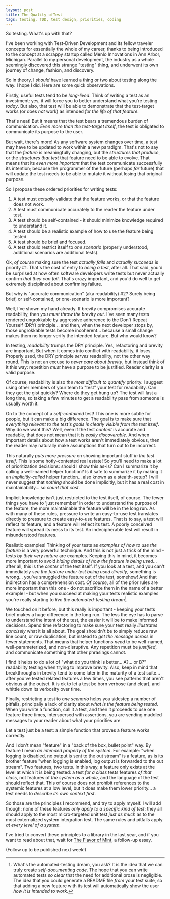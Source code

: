 ```yaml
---
layout: post
title: The Quality ofTest
tags: testing, TDD, test design, priorities, coding
---
```


So testing. What's up with that?

I've been working with Test-Driven Development and its fellow traveler concepts for essentially the whole of my career, thanks to being introduced to the concept at a scrappy startup called Menlo Innovations in Ann Arbor, Michigan. Parallel to my personal development, the industry as a whole seemingly discovered this strange "testing" thing, and underwent its own journey of change, fashion, and discovery.

So in theory, I *should* have learned a thing or two about testing along the way. I hope I did. Here are some quick observations.

Firstly, useful tests tend to be *long-lived*. Think of writing a test as an investment: yes, it will force you to better understand what you're testing *today*. But also, that test will be able to demonstrate that the test-target works (or does *not* work) as intended *for the life of that feature*.

That's neat! But it means that the test bears a tremendous burden of communication. *Even more than the test-target itself*, the test is obligated to communicate its purpose to the user.

But wait, there's more! As any software system changes over time, a test may have to be updated to work within a new paradigm. That's not to say that the *feature* is meaningfully changing, but the *structures that produce*, or the *structures that test* that feature need to be able to evolve. That means that its *even more important* that the test communicate successfully its intention; because the programmer of the future (perhaps *far* future) that will update the test needs to be able to mutate it without losing that original purpose.

So I propose these ordered priorities for writing tests:

1. A test must *actually* validate that the feature works, or that the feature does not work.
2. A test must communicate accurately to the reader the feature under test.
3. A test should be self-contained - it should minimize knowledge required to understand it.
4. A test should be a realistic example of how to use the feature being tested.
5. A test should be brief and focused.
6. A test should restrict itself to *one scenario* (properly understood, additional scenarios are additional tests).

Ok, *of course* making sure the test *actually fails* and *actually succeeds* is priority #1. That's the cost of entry to *being a test*, after all. That said, you'd be surprised at how often software developers write tests but never actually confirm *that they can fail*. That's crazy important, and you'd do well to get extremely disciplined about confirming failure.

But why is "accurate communication" (aka readability) #2? Surely being brief, or self-contained, or one-scenario is more important?

Well, I've shown my hand already. If brevity compromises accurate readability, then *you must throw the brevity out*. I've seen many tests rendered ungrokkable by aggressive adherence to the Don't Repeat Yourself (DRY) principle... and then, when the next developer stops by, those ungrokkable tests become incoherent... because a small change makes them no longer verify the intended feature. But who would know?

In testing, *readability* trumps the DRY principle. Yes, refactoring and brevity are important. But when it comes into conflict with readability, it loses. Properly used, the DRY principle *serves* readability, not the other way round. This is not an excuse to *never care about brevity*, but instead think of it this way: repetition *must* have a purpose to be justified. Reader clarity is a valid purpose.

Of course, readability is also *the most difficult to quantify* priority. I suggest using other members of your team to "test" your test for readability. Can they get the gist quickly? Where do they get hung up? The test will last a long time, so taking a few minutes to get a readability pass from someone is usually worth it.

On to the concept of a *self-contained* test! This one is more subtle for people, but it can make a big difference. The goal is to make sure that *everything relevant to the test's goals is clearly visible from the test itself*. Why do we want this? Well, even if the test *content* is accurate and readable, that does not mean that it is *easily discoverable*. And when important details about how a test works aren't immediately obvious, then the reader may naturally make assumptions that turn out to be incorrect.

This naturally *puts more pressure* on showing important stuff *in the test itself*. This is some hotly-contested real estate! So you'll need to make a lot of prioritization decisions: should I show this as-is? Can I summarize it by calling a well-named helper function? Is it safe to summarize it by making it an *implicitly-called* helper function... also known as a stealth-setup? I will never suggest that *nothing* should be done implicitly, but it has a real cost in maintainability... so *count that cost*.

Implicit knowledge isn't just restricted to the test itself, of course. The fewer things you have to 'just remember' in order to understand the purpose of the feature, the more maintainable the feature will be in the long run. As with many of these rules, pressure to write an easy-to-use test translates directly to pressure to create easy-to-use features. That is to say, a test will reflect its feature, and a feature will reflect its test. A poorly conceived feature will spread its mess to its test. An indecipherable test will result in misunderstood features.

Realistic examples! Thinking of your tests as *examples of how to use the feature* is a very powerful technique. And this is not just a trick of the mind - tests *by their very nature* are examples. Keeping this in mind, it becomes more important to avoid *hiding details of how the feature is being used*... after all, this is the *center* of the test itself. If you look at a test, and you can't immediately *see the feature under test being used directly*, something is wrong... you've smuggled the feature out of the test, somehow! And that indirection has a comprehension cost. *Of course*, all of the prior rules are more important than this one - do not sacrifice them in the name of a better example! - but when you succeed at making your tests realistic examples you're really starting to *live the automated-testing dream*[^1].

[^1]: What's the automated-testing dream, you ask? It is the idea that we can truly create *self-documenting code*. The hope that you can write automated tests *so clear* that the need for additional prose is negligible. The idea that you could generate a README file *from* your test suite, so that adding a new feature with its test will automatically show the user *how it is intended to work*.

We touched on it before, but this really is important - keeping your tests brief makes a huge difference in the long run. The less the eye has to parse to understand the intent of the test, the easier it will be to make informed decisions. Spend time refactoring to make sure your test really *illustrates concisely* what it is all about. The goal shouldn't be to simply reduce raw line count, or raw duplication, but instead to *get the message across* in fewer statements. That means that helper functions *need* to be well-named, well-parameterized, and non-disruptive. Any repetition must be *justified*, and communicate something that other phrasings cannot.

I find it helps to do a lot of "what do you think is better... A?... or B?" readability testing when trying to improve brevity. Also, keep in mind that breakthroughs in brevity tend to come later in the maturity of a test suite... after you've tested related features a few times, you see patterns that aren't obvious at the outset. It is ok to let a test be born verbose (and clear), and whittle down its verbosity over time.

Finally, restricting a test to *one scenario* helps you sidestep a number of pitfalls, principally a lack of clarity about *what is the feature being tested*. When you write a function, call it a test, and then it proceeds to use one feature three times, interspersed with assertions, you are sending muddled messages to your reader about what your priorities are.

Let a test just be a test: a simple function that proves a feature works correctly.

And I don't mean "feature" in a "back of the box, bullet point" way. By feature I mean *an intended property of the system*. For example: "when logging is disabled, no output is sent to the out stream" is a feature, as is its brother feature "when logging is enabled, log output is forwarded to the out stream". Two features, two tests. In this way, a feature only exists at the level at which it is being tested: a test *for a class* tests features *of that class*, not features of *the system as a whole*, and the language of the test should reflect that. This of course does not prohibit references to the systemic features at a low level, but it does make them lower priority... a test needs to *describe its own context first*.

So those are the principles I recommend, and try to apply myself. I will add though: none of these features *only apply to a specific kind of test*: they all should apply to the most micro-targeted unit test *just as much* as to the most externalized system integration test. The same rules and pitfalls apply *at every level of a system.*

I've tried to convert these principles to a library in the last year, and if you want to read about that, wait for [The Flavor of Mint](), a follow-up essay.

(Follow up to be published next week!)